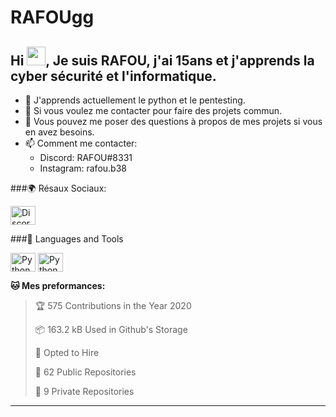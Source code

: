 # RAFOUgg
## Hi <img src="https://raw.githubusercontent.com/iampavangandhi/iampavangandhi/master/gifs/Hi.gif" width="30px">, Je suis RAFOU, j'ai 15ans et j'apprends la cyber sécurité et l'informatique.

- 🏢 J'apprends actuellement le python et le pentesting.
- 👯 Si vous voulez me contacter pour faire des projets commun.
- 💬 Vous pouvez me poser des questions à propos de mes projets si vous en avez besoins.
- 📫 Comment me contacter: 
     - Discord: RAFOU#8331
     - Instagram: rafou.b38

###🌍 Résaux Sociaux:
<p align="left">
<a href="https://discordapp.com/users/458674191911092226"><img align="center" src="https://cdn.jsdelivr.net/npm/simple-icons@3.0.1/icons/discord.svg" alt="Discord profile" height="30" width="40" /></a>
</p>

###💬 Languages and Tools
<p align="left">
<img align="center" src="https://cdn.jsdelivr.net/npm/simple-icons@3.0.1/icons/python.svg" alt="Python" height="30" width="40" />
<img align="center" src="https://cdn.jsdelivr.net/npm/simple-icons@3.0.1/icons/html5.svg" alt="Python" height="30" width="40" />
 

**🐱 Mes preformances:** 

> 🏆 575 Contributions in the Year 2020
 > 
> 📦 163.2 kB Used in Github's Storage 
 > 
> 💼 Opted to Hire
 > 
> 📜 62 Public Repositories 
 > 
> 🔑 9 Private Repositories  
 > 

<!--END_SECTION:waka-->
-----
